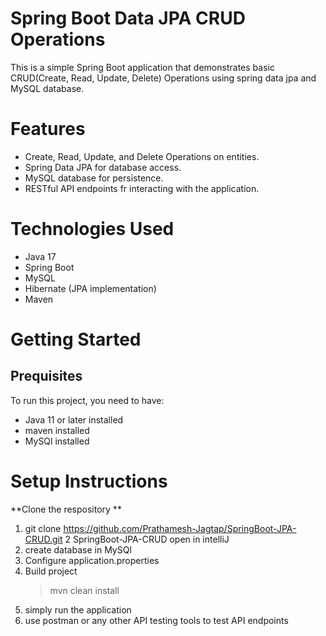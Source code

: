 # Spring Boot Data JPA CRUD Operations
This is a simple Spring Boot application that demonstrates basic CRUD(Create, Read, Update, Delete) Operations using spring data jpa and MySQL database.

# Features
- Create, Read, Update, and Delete Operations on entities.
- Spring Data JPA for database access.
- MySQL database for persistence.
- RESTful API endpoints fr interacting with the application.

# Technologies Used
- Java 17
- Spring Boot
- MySQL
- Hibernate (JPA implementation)
- Maven

# Getting Started
## Prequisites
To run this project, you need to have:
- Java 11 or later installed
- maven installed
- MySQl installed

# Setup Instructions
**Clone the respository **
1. git clone https://github.com/Prathamesh-Jagtap/SpringBoot-JPA-CRUD.git
2 SpringBoot-JPA-CRUD  open in intelliJ
3. create database in MySQl
4. Configure application.properties
5. Build project
   > mvn clean install
6. simply run the application
7. use postman or any other API testing tools to test API endpoints

